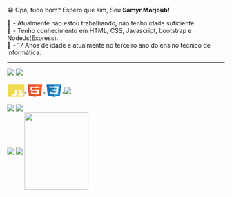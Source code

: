 
😁 Opá, tudo bom? Espero que sim, Sou <strong>Samyr Marjoub! </strong>

 🔨 - Atualmente não estou trabalhando, não tenho idade suficiente. <br>
  📙 - Tenho conhecimento em HTML, CSS, Javascript, bootstrap e NodeJs(Express). <br>
  📕 - 17 Anos de idade e atualmente no terceiro ano do ensino técnico de informática.
  <hr>
<div>
  <a href="https://github.com/SamyrMarjoub">
  <img height="180em"  src="https://github-readme-stats.vercel.app/api?username=SamyrMarjoub&show_icons=true&theme=dracula&include_all_commits=true&count_private=true"/>
  <img height="180em" src="https://github-readme-stats.vercel.app/api/top-langs/?username=SamyrMarjoub&layout=compact&langs_count=7&theme=dracula"/>
</div>
<div style="display: inline_block"><br>
  <img align="center" height="30" width="40" src="https://raw.githubusercontent.com/devicons/devicon/master/icons/javascript/javascript-plain.svg">
  <img align="center" height="30" width="40" src="https://raw.githubusercontent.com/devicons/devicon/master/icons/html5/html5-original.svg">
  <img align="center" height="30" width="40" src="https://raw.githubusercontent.com/devicons/devicon/master/icons/css3/css3-original.svg">
  <img align="center" src="https://img.shields.io/badge/Bootstrap-563D7C?style=for-the-badge&logo=bootstrap&logoColor=white"

</div>
  <br><br>
  <div>
     <a href = "mailto:samirvassis@gmail.com"><img src="https://img.shields.io/badge/-Gmail-%23333?style=for-the-badge&logo=gmail&logoColor=white" target="_blank"></a>
  <a href="https://www.linkedin.com/in/samyr-marjoub-388a7b222" target="_blank"><img src="https://img.shields.io/badge/-LinkedIn-%230077B5?style=for-the-badge&logo=linkedin&logoColor=white" target="_blank"></a> </div>
 
  <img height="180em"   align="center" src="https://github-readme-stats.vercel.app/api?username=SamyrMarjoub&show_icons=true&theme=react&include_all_commits=true&count_private=true"/>
  <img height="180em"  align="center" src="https://github-readme-stats.vercel.app/api/top-langs/?username=SamyrMarjoub&layout=compact&langs_count=7&theme=react" />

  <img align="center" width="148" height="180" src="https://media1.tenor.com/images/68e8337fb4eb7e40645d832c64762a8b/tenor.gif?itemid=19443613">
</div>
